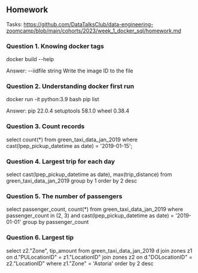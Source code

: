 ## Homework

Tasks: https://github.com/DataTalksClub/data-engineering-zoomcamp/blob/main/cohorts/2023/week_1_docker_sql/homework.md

### Question 1. Knowing docker tags

docker build --help

Answer:
--iidfile string Write the image ID to the file

### Question 2. Understanding docker first run

docker run -it python:3.9 bash
pip list

Answer:
pip 22.0.4
setuptools 58.1.0
wheel 0.38.4

### Question 3. Count records

select count(\*) from green_taxi_data_jan_2019
where cast(lpep_pickup_datetime as date) = '2019-01-15';

### Question 4. Largest trip for each day

select cast(lpep_pickup_datetime as date),
max(trip_distance)
from green_taxi_data_jan_2019
group by 1
order by 2 desc

### Question 5. The number of passengers

select passenger_count, count(\*)
from green_taxi_data_jan_2019
where passenger_count in (2, 3)
and cast(lpep_pickup_datetime as date) = '2019-01-01'
group by passenger_count

### Question 6. Largest tip

select z2."Zone", tip_amount from green_taxi_data_jan_2019 d
join zones z1 on d."PULocationID" = z1."LocationID"
join zones z2 on d."DOLocationID" = z2."LocationID"
where z1."Zone" = 'Astoria'
order by 2 desc
